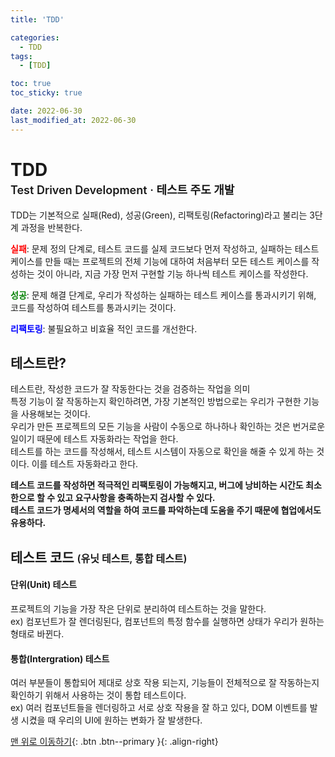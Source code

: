 ```yaml
---
title: 'TDD'

categories:
  - TDD
tags:
  - [TDD]

toc: true
toc_sticky: true

date: 2022-06-30
last_modified_at: 2022-06-30
---
```


# TDD

<p style="font-size: 18px; font-weight: 600; padding-top: 12px; margin-top: -30px;">Test Driven Development · 테스트 주도 개발</p>

TDD는 기본적으로 실패(Red), 성공(Green), 리팩토링(Refactoring)라고 불리는 3단계 과정을 반복한다.

<span style="color: red; font-weight: bold">실패</span>: 문제 정의 단계로, 테스트 코드를 실제 코드보다 먼저 작성하고, 실패하는 테스트 케이스를 만들 때는 프로젝트의 전체 기능에 대하여 처음부터 모든 테스트 케이스를 작성하는 것이 아니라, 지금 가장 먼저 구현할 기능 하나씩 테스트 케이스를 작성한다.

<span style="color: green; font-weight: bold">성공</span>: 문제 해결 단계로, 우리가 작성하는 실패하는 테스트 케이스를 통과시키기 위해, 코드를 작성하여 테스트를 통과시키는 것이다.

<span style="color: blue; font-weight: bold">리팩토링</span>: 불필요하고 비효율 적인 코드를 개선한다.

## 테스트란?

테스트란, 작성한 코드가 잘 작동한다는 것을 검증하는 작업을 의미 <br />
특정 기능이 잘 작동하는지 확인하려면, 가장 기본적인 방법으로는 우리가 구현한 기능을 사용해보는 것이다. <br />
우리가 만든 프로젝트의 모든 기능을 사람이 수동으로 하나하나 확인하는 것은 번거로운 일이기 때문에 테스트 자동화라는 작업을 한다. <br />
테스트를 하는 코드를 작성해서, 테스트 시스템이 자동으로 확인을 해줄 수 있게 하는 것이다. 이를 테스트 자동화라고 한다. <br />

**테스트 코드를 작성하면 적극적인 리팩토링이 가능해지고, 버그에 낭비하는 시간도 최소한으로 할 수 있고 요구사항을 충족하는지 검사할 수 있다. <br />
테스트 코드가 명세서의 역할을 하여 코드를 파악하는데 도움을 주기 때문에 협업에서도 유용하다.**

## 테스트 코드 <span style="font-size: 16px; font-weight: 600; padding-top: 12px; margin-bottom: 0;">(유닛 테스트, 통합 테스트)</span>

#### 단위(Unit) 테스트

프로젝트의 기능을 가장 작은 단위로 분리하여 테스트하는 것을 말한다. <br />
ex) 컴포넌트가 잘 렌더링된다, 컴포넌트의 특정 함수를 실행하면 상태가 우리가 원하는 형태로 바뀐다.

#### 통합(Intergration) 테스트

여러 부분들이 통합되어 제대로 상호 작용 되는지, 기능들이 전체적으로 잘 작동하는지 확인하기 위해서 사용하는 것이 통합 테스트이다.<br />
ex) 여러 컴포넌트들을 렌더링하고 서로 상호 작용을 잘 하고 있다, DOM 이벤트를 발생 시켰을 때 우리의 UI에 원하는 변화가 잘 발생한다.

[맨 위로 이동하기](#){: .btn .btn--primary }{: .align-right}
